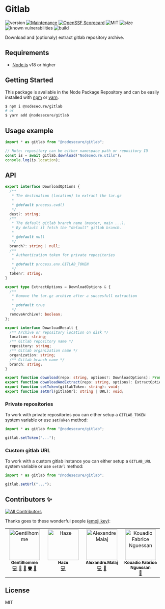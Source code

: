 # Gitlab

![version](https://img.shields.io/badge/dynamic/json.svg?style=for-the-badge&url=https://raw.githubusercontent.com/NodeSecure/gitlab/master/package.json&query=$.version&label=Version)
[![Maintenance](https://img.shields.io/badge/Maintained%3F-yes-green.svg?style=for-the-badge)](https://github.com/NodeSecure/gitlab/graphs/commit-activity)
[![OpenSSF
Scorecard](https://api.securityscorecards.dev/projects/github.com/NodeSecure/gitlab/badge?style=for-the-badge)](https://api.securityscorecards.dev/projects/github.com/NodeSecure/gitlab)
![MIT](https://img.shields.io/github/license/NodeSecure/gitlab.svg?style=for-the-badge)
![size](https://img.shields.io/github/repo-size/NodeSecure/gitlab?style=for-the-badge)
![known vulnerabilities](https://img.shields.io/snyk/vulnerabilities/github/NodeSecure/gitlab?style=for-the-badge)
![build](https://img.shields.io/github/actions/workflow/status/NodeSecure/gitlab/node.js.yml?style=for-the-badge)

Download and (optionaly) extract gitlab repository archive.

## Requirements

- [Node.js](https://nodejs.org/en/) v18 or higher

## Getting Started

This package is available in the Node Package Repository and can be easily installed with [npm](https://docs.npmjs.com/getting-started/what-is-npm) or [yarn](https://yarnpkg.com).

```bash
$ npm i @nodesecure/gitlab
# or
$ yarn add @nodesecure/gitlab
```

## Usage example

```js
import * as gitlab from "@nodesecure/gitlab";

// Note: repository can be either namespace path or repository ID
const is = await gitlab.download("NodeSecure.utils");
console.log(is.location);
```

## API

```ts
export interface DownloadOptions {
  /**
   * The destination (location) to extract the tar.gz
   *
   * @default process.cwd()
   */
  dest?: string;
  /**
   * The default gitlab branch name (master, main ...).
   * By default it fetch the "default" gitlab branch.
   *
   * @default null
   */
  branch?: string | null;
  /**
   * Authentication token for private repositories
   *
   * @default process.env.GITLAB_TOKEN
   */
  token?: string;
}

export type ExtractOptions = DownloadOptions & {
  /**
   * Remove the tar.gz archive after a succesfull extraction
   *
   * @default true
   */
  removeArchive?: boolean;
};

export interface DownloadResult {
  /** Archive or repository location on disk */
  location: string;
  /** Gitlab repository name */
  repository: string;
  /** Gitlab organization name */
  organization: string;
  /** Gitlab branch name */
  branch: string;
}

export function download(repo: string, options?: DownloadOptions): Promise<DownloadResult>;
export function downloadAndExtract(repo: string, options?: ExtractOptions): Promise<DownloadResult>;
export function setToken(gitlabToken: string): void;
export function setUrl(gitlabUrl: string | URL): void;
```

### Private repositories

To work with private repositories you can either setup a `GITLAB_TOKEN` system variable or use `setToken` method:

```js
import * as gitlab from "@nodesecure/gitlab";

gitlab.setToken("...");
```

### Custom gitlab URL

To work with a custom gitlab instance you can either setup a `GITLAB_URL` system variable or use `setUrl` method:

```js
import * as gitlab from "@nodesecure/gitlab";

gitlab.setUrl("...");
```

## Contributors ✨

<!-- ALL-CONTRIBUTORS-BADGE:START - Do not remove or modify this section -->

[![All Contributors](https://img.shields.io/badge/all_contributors-4-orange.svg?style=flat-square)](#contributors-)

<!-- ALL-CONTRIBUTORS-BADGE:END -->

Thanks goes to these wonderful people ([emoji key](https://allcontributors.org/docs/en/emoji-key)):

<!-- ALL-CONTRIBUTORS-LIST:START - Do not remove or modify this section -->
<!-- prettier-ignore-start -->
<!-- markdownlint-disable -->
<table>
  <tbody>
    <tr>
      <td align="center" valign="top" width="14.28%"><a href="https://www.linkedin.com/in/thomas-gentilhomme/"><img src="https://avatars.githubusercontent.com/u/4438263?v=4?s=100" width="100px;" alt="Gentilhomme"/><br /><sub><b>Gentilhomme</b></sub></a><br /><a href="https://github.com/NodeSecure/gitlab/commits?author=fraxken" title="Code">💻</a> <a href="https://github.com/NodeSecure/gitlab/commits?author=fraxken" title="Documentation">📖</a> <a href="https://github.com/NodeSecure/gitlab/pulls?q=is%3Apr+reviewed-by%3Afraxken" title="Reviewed Pull Requests">👀</a> <a href="#security-fraxken" title="Security">🛡️</a> <a href="https://github.com/NodeSecure/gitlab/issues?q=author%3Afraxken" title="Bug reports">🐛</a></td>
      <td align="center" valign="top" width="14.28%"><a href="https://mickaelcroquet.fr"><img src="https://avatars.githubusercontent.com/u/23740372?v=4?s=100" width="100px;" alt="Haze"/><br /><sub><b>Haze</b></sub></a><br /><a href="https://github.com/NodeSecure/gitlab/commits?author=CroquetMickael" title="Code">💻</a></td>
      <td align="center" valign="top" width="14.28%"><a href="https://github.com/AlexandreMalaj"><img src="https://avatars.githubusercontent.com/u/32218832?v=4?s=100" width="100px;" alt="Alexandre Malaj"/><br /><sub><b>Alexandre Malaj</b></sub></a><br /><a href="https://github.com/NodeSecure/gitlab/commits?author=AlexandreMalaj" title="Code">💻</a> <a href="https://github.com/NodeSecure/gitlab/commits?author=AlexandreMalaj" title="Documentation">📖</a></td>
      <td align="center" valign="top" width="14.28%"><a href="https://github.com/fabnguess"><img src="https://avatars.githubusercontent.com/u/72697416?v=4?s=100" width="100px;" alt="Kouadio Fabrice Nguessan"/><br /><sub><b>Kouadio Fabrice Nguessan</b></sub></a><br /><a href="#maintenance-fabnguess" title="Maintenance">🚧</a></td>
    </tr>
  </tbody>
</table>

<!-- markdownlint-restore -->
<!-- prettier-ignore-end -->

<!-- ALL-CONTRIBUTORS-LIST:END -->

## License

MIT
